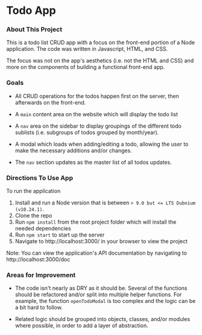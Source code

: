 # Todo App

### About This Project

This is a todo list CRUD app with a focus on the front-end portion of a Node application. The code was written in Javascript, HTML, and CSS. 

The focus was not on the app's aesthetics (i.e. not the HTML and CSS) and more on the components of building a functional front-end app.

### Goals

* All CRUD operations for the todos happen first on the server, then afterwards on the front-end.

* A `main` content area on the website which will display the todo list

* A `nav` area on the sidebar to display groupings of the different todo sublists (i.e. subgroups of todos grouped by month/year).

* A modal which loads when adding/editing a todo, allowing the user to make the necessary additions and/or changes.

* The `nav` section updates as the master list of all todos updates.


### Directions To Use App

To run the application

1. Install and run a Node version that is between `> 9.0 but <= LTS Dubnium (v10.24.1)`.
2. Clone the repo
3. Run `npm install` from the root project folder which will install the needed dependencies
4. Run `npm start` to start up the server
5. Navigate to http://localhost:3000/ in your browser to view the project

Note: You can view the application's API documentation by navigating to http://localhost:3000/doc

### Areas for Improvement

* The code isn't nearly as DRY as it should be. Several of the functions should be refactored and/or split into multiple helper functions. For example, the function `openTodoModal` is too complex and the logic can be a bit hard to follow.

* Related logic should be grouped into objects, classes, and/or modules where possible, in order to add a layer of abstraction.


